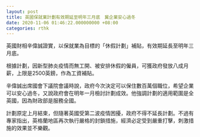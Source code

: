 ```yaml
---
layout: post
title: 英國保就業計劃有效期延至明年三月底　冀企業安心過冬
date: 2020-11-06 01:46:22.000000000 +08:00
categories: rthk
---
```


英國財相辛偉誠證實，以保就業為目標的「休假計劃」補貼，有效期延長至明年三月底。

根據計劃，因新型肺炎疫情而無工開、被安排休假的僱員，可獲政府發放八成月薪，上限是2500英鎊，作為工資補貼。

辛偉誠出席國會下議院會議時說，政府今次決定可以保住數百萬個職位，希望企業可以安心過冬，又說政府會在明年一月檢討計劃成效。他強調計劃的適用範圍是全英國，因為財政部是服務全國。

計劃原定上月結束，但隨著英國受第二波疫情困擾，政府不得不延長計劃。不過有專家指出，英格蘭地區再次執行嚴格的封鎖措施，經濟必定受到嚴重打擊，刺激措施的效果並不樂觀。
